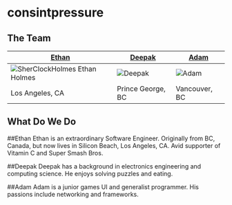 
# consintpressure

The Team
---
[Ethan](https://github.com/SherClockHolmes) | [Deepak](https://github.com/Superchicken) | [Adam](https://github.com/Zageron)
---|---|---
![SherClockHolmes Ethan Holmes](http://i.imgur.com/kEZjai6.png) | ![Deepak](https://koding.com/-/image/cache?endpoint=crop&grow=true&width=150&height=150&url=https%3A%2F%2Fkoding-client.s3.amazonaws.com%2Fuser%2Fsuperchicken%2Favatar-1417891154397)| ![Adam](http://i.imgur.com/Wb8aADd.png)
Los Angeles, CA | Prince George, BC | Vancouver, BC

What Do We Do
---

##Ethan
Ethan is an extraordinary Software Engineer. Originally from BC, Canada, but now lives in Silicon Beach, Los Angeles, CA. Avid supporter of Vitamin C and Super Smash Bros.

##Deepak
Deepak has a background in electronics engineering and computing science. He enjoys solving puzzles and eating.

##Adam
Adam is a junior games UI and generalist programmer. His passions include networking and frameworks.

